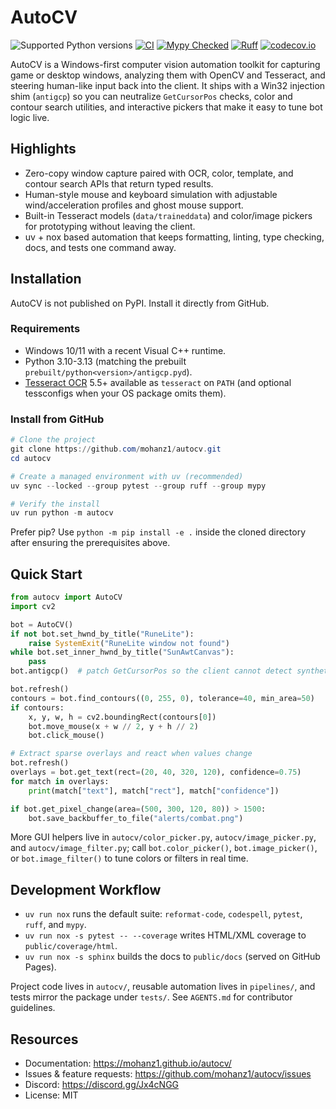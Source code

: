 # AutoCV
![Supported Python versions](https://img.shields.io/badge/python-3.10%20|%203.11%20|%203.12%20|%203.13-blue.svg)
[![CI](https://github.com/mohanz1/autocv/actions/workflows/ci.yml/badge.svg?branch=main&event=push)](https://github.com/mohanz1/autocv/actions/workflows/ci.yml)
[![Mypy Checked](https://img.shields.io/badge/mypy-checked-green.svg)](https://pypi.org/project/mypy)
[![Ruff](https://img.shields.io/endpoint?url=https://raw.githubusercontent.com/charliermarsh/ruff/main/assets/badge/v2.json)](https://pypi.org/project/ruff)
[![codecov.io](https://codecov.io/github/mohanz1/autocv/coverage.svg?branch=main)](https://app.codecov.io/github/mohanz1/autocv)

AutoCV is a Windows-first computer vision automation toolkit for capturing game or desktop windows, analyzing them with OpenCV and Tesseract, and steering human-like input back into the client. It ships with a Win32 injection shim (`antigcp`) so you can neutralize `GetCursorPos` checks, color and contour search utilities, and interactive pickers that make it easy to tune bot logic live.

## Highlights
- Zero-copy window capture paired with OCR, color, template, and contour search APIs that return typed results.
- Human-style mouse and keyboard simulation with adjustable wind/acceleration profiles and ghost mouse support.
- Built-in Tesseract models (`data/traineddata`) and color/image pickers for prototyping without leaving the client.
- uv + nox based automation that keeps formatting, linting, type checking, docs, and tests one command away.

## Installation
AutoCV is not published on PyPI. Install it directly from GitHub.

### Requirements
- Windows 10/11 with a recent Visual C++ runtime.
- Python 3.10-3.13 (matching the prebuilt `prebuilt/python<version>/antigcp.pyd`).
- [Tesseract OCR](https://github.com/tesseract-ocr/tesseract) 5.5+ available as `tesseract` on `PATH` (and optional tessconfigs when your OS package omits them).

### Install from GitHub
```powershell
# Clone the project
git clone https://github.com/mohanz1/autocv.git
cd autocv

# Create a managed environment with uv (recommended)
uv sync --locked --group pytest --group ruff --group mypy

# Verify the install
uv run python -m autocv
```
Prefer pip? Use `python -m pip install -e .` inside the cloned directory after ensuring the prerequisites above.

## Quick Start
```python
from autocv import AutoCV
import cv2

bot = AutoCV()
if not bot.set_hwnd_by_title("RuneLite"):
    raise SystemExit("RuneLite window not found")
while bot.set_inner_hwnd_by_title("SunAwtCanvas"):
    pass
bot.antigcp()  # patch GetCursorPos so the client cannot detect synthetic input

bot.refresh()
contours = bot.find_contours((0, 255, 0), tolerance=40, min_area=50)
if contours:
    x, y, w, h = cv2.boundingRect(contours[0])
    bot.move_mouse(x + w // 2, y + h // 2)
    bot.click_mouse()
```

```python
# Extract sparse overlays and react when values change
bot.refresh()
overlays = bot.get_text(rect=(20, 40, 320, 120), confidence=0.75)
for match in overlays:
    print(match["text"], match["rect"], match["confidence"])

if bot.get_pixel_change(area=(500, 300, 120, 80)) > 1500:
    bot.save_backbuffer_to_file("alerts/combat.png")
```

More GUI helpers live in `autocv/color_picker.py`, `autocv/image_picker.py`, and `autocv/image_filter.py`; call `bot.color_picker()`, `bot.image_picker()`, or `bot.image_filter()` to tune colors or filters in real time.

## Development Workflow
- `uv run nox` runs the default suite: `reformat-code`, `codespell`, `pytest`, `ruff`, and `mypy`.
- `uv run nox -s pytest -- --coverage` writes HTML/XML coverage to `public/coverage/html`.
- `uv run nox -s sphinx` builds the docs to `public/docs` (served on GitHub Pages).

Project code lives in `autocv/`, reusable automation lives in `pipelines/`, and tests mirror the package under `tests/`. See `AGENTS.md` for contributor guidelines.

## Resources
- Documentation: https://mohanz1.github.io/autocv/
- Issues & feature requests: https://github.com/mohanz1/autocv/issues
- Discord: https://discord.gg/Jx4cNGG
- License: MIT


